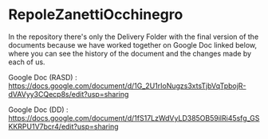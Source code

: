 # RepoleZanettiOcchinegro

In the repository there's only the Delivery Folder with the final version of the documents because we have worked together on Google Doc linked below, where you can see the history of the document and the changes made by each of us.

Google Doc (RASD) : https://docs.google.com/document/d/1G_2U1rIoNugzs3xtsTjbVqTpbojR-dVAVyy3CQecp8s/edit?usp=sharing

Google Doc (DD) : https://docs.google.com/document/d/1fS17LzWdVyLD385OB59ilRi45sfg_GSKKRPU1V7bcr4/edit?usp=sharing




